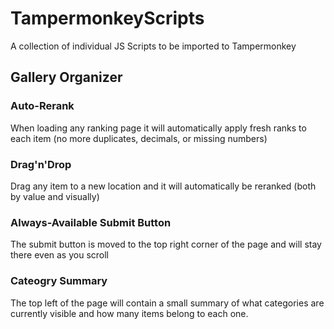 # TampermonkeyScripts
A collection of individual JS Scripts to be imported to Tampermonkey

## Gallery Organizer

### Auto-Rerank
When loading any ranking page it will automatically apply fresh ranks to each item (no more duplicates, decimals, or missing numbers)
### Drag'n'Drop
Drag any item to a new location and it will automatically be reranked (both by value and visually)
### Always-Available Submit Button
The submit button is moved to the top right corner of the page and will stay there even as you scroll
### Cateogry Summary
The top left of the page will contain a small summary of what categories are currently visible and how many items belong to each one.
